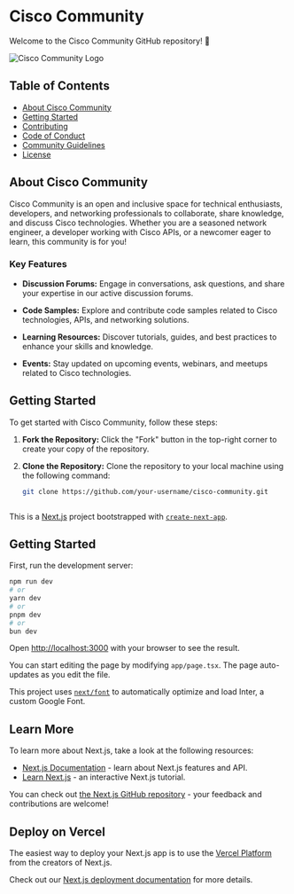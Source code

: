# Cisco Community

Welcome to the Cisco Community GitHub repository! 🚀

![Cisco Community Logo](url_to_logo.png)

## Table of Contents

- [About Cisco Community](#about-cisco-community)
- [Getting Started](#getting-started)
- [Contributing](#contributing)
- [Code of Conduct](#code-of-conduct)
- [Community Guidelines](#community-guidelines)
- [License](#license)

## About Cisco Community

Cisco Community is an open and inclusive space for technical enthusiasts, developers, and networking professionals to collaborate, share knowledge, and discuss Cisco technologies. Whether you are a seasoned network engineer, a developer working with Cisco APIs, or a newcomer eager to learn, this community is for you!

### Key Features

- **Discussion Forums:** Engage in conversations, ask questions, and share your expertise in our active discussion forums.
  
- **Code Samples:** Explore and contribute code samples related to Cisco technologies, APIs, and networking solutions.
  
- **Learning Resources:** Discover tutorials, guides, and best practices to enhance your skills and knowledge.
  
- **Events:** Stay updated on upcoming events, webinars, and meetups related to Cisco technologies.

## Getting Started

To get started with Cisco Community, follow these steps:

1. **Fork the Repository:** Click the "Fork" button in the top-right corner to create your copy of the repository.

2. **Clone the Repository:** Clone the repository to your local machine using the following command:

   ```bash
   git clone https://github.com/your-username/cisco-community.git



This is a [Next.js](https://nextjs.org/) project bootstrapped with [`create-next-app`](https://github.com/vercel/next.js/tree/canary/packages/create-next-app).

## Getting Started

First, run the development server:

```bash
npm run dev
# or
yarn dev
# or
pnpm dev
# or
bun dev
```

Open [http://localhost:3000](http://localhost:3000) with your browser to see the result.

You can start editing the page by modifying `app/page.tsx`. The page auto-updates as you edit the file.

This project uses [`next/font`](https://nextjs.org/docs/basic-features/font-optimization) to automatically optimize and load Inter, a custom Google Font.

## Learn More

To learn more about Next.js, take a look at the following resources:

- [Next.js Documentation](https://nextjs.org/docs) - learn about Next.js features and API.
- [Learn Next.js](https://nextjs.org/learn) - an interactive Next.js tutorial.

You can check out [the Next.js GitHub repository](https://github.com/vercel/next.js/) - your feedback and contributions are welcome!

## Deploy on Vercel

The easiest way to deploy your Next.js app is to use the [Vercel Platform](https://vercel.com/new?utm_medium=default-template&filter=next.js&utm_source=create-next-app&utm_campaign=create-next-app-readme) from the creators of Next.js.

Check out our [Next.js deployment documentation](https://nextjs.org/docs/deployment) for more details.
